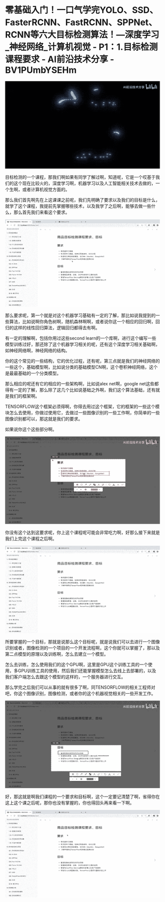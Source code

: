 # 零基础入门！一口气学完YOLO、SSD、FasterRCNN、FastRCNN、SPPNet、RCNN等六大目标检测算法！—深度学习_神经网络_计算机视觉 - P1：1.目标检测课程要求 - AI前沿技术分享 - BV1PUmbYSEHm

![](img/88eba493876c355d3a91e93d6fc7d483_0.png)

目标检测的一个课程，那我们啊如果有同学了解过啊，知道呢，它是一个哎基于我们的这个现在比较火的，深度学习啊，机器学习以及人工智能相关技术去做的，一个生啊，或者计算机视觉方面的。

那么我们首先啊先在上这课课之前呢，我们先明确了要求以及我们的目标是什么，就学了这个课程，我提前先掌握哪些技术，以及我学了之后啊，能够去做一些什么，那么首先我们来看这个要求。



![](img/88eba493876c355d3a91e93d6fc7d483_2.png)

那么要求呢，第一个就是对这个机器学习基础有一定的了解，那比如说我提到的一些算法，比如说啊你角色树啊，随机森林啊啊，或者说你这一个相应的回归啊，回归的这样的线性回归算法，逻辑回归都得去有啊。

有一定的理解啊，包括你用过这些second learn的一个库啊，进行这个编写一些模型训练过好，那还除了这个机器学习相关的呢，还有这个深度学习相关基础啊，如神经网络啊，神经网络的结构。

你的这个常见的一些结构，它的优化过程，还有呢，第三点就是我们的神经网络的一些这个，基础模型啊，比如说分类的基础模型CN啊，这个卷积神经网络，这个是最最基础的一个分类模型。

那么相应的呢还有它的相应的一些架构啊，比如说alex net啊，google net这些都得有一定的了解，那么除了这几个比如说基础之外啊，我们这个算法基础，还有就是我们的框架啊。

TENSORFLOW这个框架必须得啊，你得去用过这个框架，它的框架的一些这个模块怎么去使用，你做过使用它，去做过一些图像识别的一些工作啊，你简单的一些图像识别都可以，那这就是我们的要求。

如果说你这个这些部分啊。

![](img/88eba493876c355d3a91e93d6fc7d483_4.png)

你没有这个达到这要求呢，你上这个课程呢可能会非常吃力啊，好那么接下来就是我们上完这个课程之后啊。

![](img/88eba493876c355d3a91e93d6fc7d483_6.png)

所要掌握的一个目标，那就是说那么这个目标呢，就是说我们可以去进行一个图像识别或者，图像检测的一个项目的一个开发流程啊，这个你就可以掌握了，那以及第二点模型的原理以及训练啊，怎么去建立一个模型。

怎么去训练，怎么使用我们的这个GPU啊，这里是GPU这个训练工具的一个使用，多GPU训练工具的使用，然后我们还能掌握模型怎么去线上去部署的，以及我们客户端怎么去跟这个模型的这样的，一个服务器进行交互。

那么学完之后我们可以从事的就有很多了啊，同TENSORFLOW的相关工程师对吧，你这个图像识别，图像检测，或者你的这个机器视觉相关的一些开发工作。



![](img/88eba493876c355d3a91e93d6fc7d483_8.png)

好，那这就是啊我们课程的一个要求和目标啊，这个一定要记清楚了啊，省得你在这上这个课之后呢，那你也没有掌握的，你也得回头再来看一下啊。



![](img/88eba493876c355d3a91e93d6fc7d483_10.png)